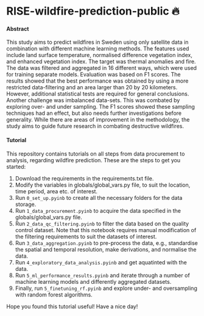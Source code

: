 # RISE-wildfire-prediction-public 🔥

#### Abstract
This study aims to predict wildfires in Sweden using only satellite data in combination with different machine learning methods. The features used include land surface temperature, normalised difference vegetation index, and enhanced vegetation index. The target was thermal anomalies and fire. The data was filtered and aggregated in 16 different ways, which were used for training separate models. Evaluation was based on F1 scores. The results showed that the best performance was obtained by using a more restricted data-filtering and an area larger than 20 by 20 kilometers. However, additional statistical tests are required for general conclusions. Another challenge was imbalanced data-sets. This was combated by exploring over- and under sampling. The F1 scores showed these sampling techniques had an effect, but also needs further investigations before generality. While there are areas of improvement in the methodology, the study aims to guide future research in combating destructive wildfires.

#### Tutorial
This repository contains tutorials on all steps from data procurement to analysis, regarding wildfire prediction. These are the steps to get you started:

1. Download the requirements in the requirements.txt file. 
2. Modify the variables in globals/global_vars.py file, to suit the location, time period, area etc. of interest.
3. Run <code>0_set_up.pyinb</code> to create all the necessary folders for the data storage.
4. Run <code>1_data_procurement.pyinb</code> to acquire the data specified in the globals/global_vars.py file.
5. Run <code>2_data_qc_filtering.pyinb</code> to filter the data based on the quality control dataset. Note that this notebook requires manual modification of the filtering requirements to suit the datasets of interest.
6. Run  <code>3_data_aggregation.pyinb</code> to pre-process the data, e.g., standardise the spatial and temporal resolution, make derivations, and normalise the data.
7. Run <code>4_exploratory_data_analysis.pyinb</code> and get aquatinted with the data.
8. Run <code>5_ml_performance_results.pyinb</code> and iterate through a number of machine learning models and differently aggregated datasets.
9. Finally, run <code>5_finetuning_rf.pyinb</code> and explore under- and oversampling with random forest algorithms.

Hope you found this tutorial useful! Have a nice day!

